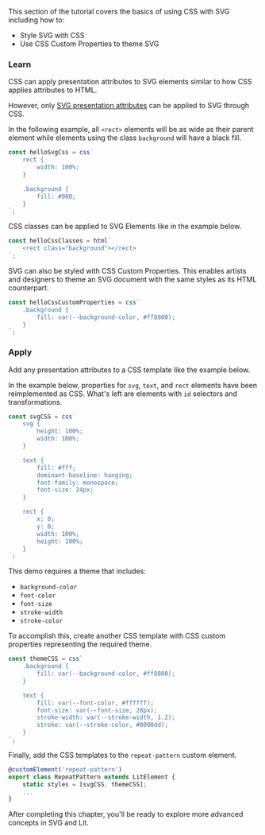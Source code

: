 This section of the tutorial covers the basics of using CSS with SVG 
including how to:

- Style SVG with CSS
- Use CSS Custom Properties to theme SVG

### Learn

CSS can apply presentation attributes to SVG elements similar to how 
CSS applies attributes to HTML.

However, only [SVG presentation attributes](https://developer.mozilla.org/en-US/docs/Web/SVG/Attribute/Presentation)
can be applied to SVG through CSS.

In the following example, all `<rect>` elements will be as wide as
their parent element while elements using the class `background` will
have a black fill.


```ts
const helloSvgCss = css`
	rect {
		width: 100%;
	}

	.background {
		fill: #000;
	}
`;
```

CSS classes can be applied to SVG Elements like in the example below.

```ts
const helloCssClasses = html`
	<rect class="background"></rect>
`;
```

SVG can also be styled with CSS Custom Properties. This enables artists
and designers to theme an SVG document with the same styles as its
HTML counterpart.

```ts
const helloCssCustomProperties = css`
	.background {
		fill: var(--background-color, #ff8800);
	}
`;
```

### Apply

Add any presentation attributes to a CSS template like the example
below.

In the example below, properties for `svg`, `text`, and `rect` elements
have been reimplemented as CSS. What's left are elements with `id`
selectors and transformations.

```ts
const svgCSS = css`
	svg {
		height: 100%;
		width: 100%;
	}

	text {
		fill: #fff;
		dominant-baseline: hanging;
		font-family: monospace;
		font-size: 24px;
	}

	rect {
		x: 0;
		y: 0;
		width: 100%;
		height: 100%;
	}
`;
```

This demo requires a theme that includes:

- `background-color`
- `font-color`
- `font-size`
- `stroke-width`
- `stroke-color`

To accomplish this, create another CSS template with CSS custom properties
representing the required theme.

```ts
const themeCSS = css`
	.background {
		fill: var(--background-color, #ff8800);
	}

	text {
		fill: var(--font-color, #ffffff);
		font-size: var(--font-size, 28px);
		stroke-width: var(--stroke-width, 1.2);
		stroke: var(--stroke-color, #0000dd);
	}
`;
```

Finally, add the CSS templates to the `repeat-pattern` custom element.

```ts
@customElement('repeat-pattern')
export class RepeatPattern extends LitElement {
	static styles = [svgCSS, themeCSS];
	...
}
```

After completing this chapter, you'll be ready to explore more advanced
concepts in SVG and Lit.